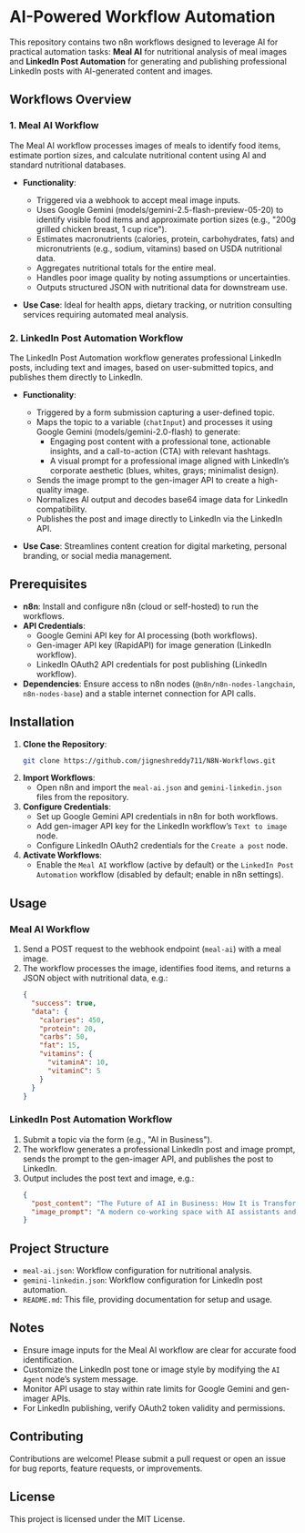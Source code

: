 # AI-Powered Workflow Automation

This repository contains two n8n workflows designed to leverage AI for practical automation tasks: **Meal AI** for nutritional analysis of meal images and **LinkedIn Post Automation** for generating and publishing professional LinkedIn posts with AI-generated content and images.

## Workflows Overview

### 1. Meal AI Workflow
The Meal AI workflow processes images of meals to identify food items, estimate portion sizes, and calculate nutritional content using AI and standard nutritional databases.

- **Functionality**:
  - Triggered via a webhook to accept meal image inputs.
  - Uses Google Gemini (models/gemini-2.5-flash-preview-05-20) to identify visible food items and approximate portion sizes (e.g., "200g grilled chicken breast, 1 cup rice").
  - Estimates macronutrients (calories, protein, carbohydrates, fats) and micronutrients (e.g., sodium, vitamins) based on USDA nutritional data.
  - Aggregates nutritional totals for the entire meal.
  - Handles poor image quality by noting assumptions or uncertainties.
  - Outputs structured JSON with nutritional data for downstream use.

- **Use Case**: Ideal for health apps, dietary tracking, or nutrition consulting services requiring automated meal analysis.

### 2. LinkedIn Post Automation Workflow
The LinkedIn Post Automation workflow generates professional LinkedIn posts, including text and images, based on user-submitted topics, and publishes them directly to LinkedIn.

- **Functionality**:
  - Triggered by a form submission capturing a user-defined topic.
  - Maps the topic to a variable (`chatInput`) and processes it using Google Gemini (models/gemini-2.0-flash) to generate:
    - Engaging post content with a professional tone, actionable insights, and a call-to-action (CTA) with relevant hashtags.
    - A visual prompt for a professional image aligned with LinkedIn’s corporate aesthetic (blues, whites, grays; minimalist design).
  - Sends the image prompt to the gen-imager API to create a high-quality image.
  - Normalizes AI output and decodes base64 image data for LinkedIn compatibility.
  - Publishes the post and image directly to LinkedIn via the LinkedIn API.

- **Use Case**: Streamlines content creation for digital marketing, personal branding, or social media management.

## Prerequisites
- **n8n**: Install and configure n8n (cloud or self-hosted) to run the workflows.
- **API Credentials**:
  - Google Gemini API key for AI processing (both workflows).
  - Gen-imager API key (RapidAPI) for image generation (LinkedIn workflow).
  - LinkedIn OAuth2 API credentials for post publishing (LinkedIn workflow).
- **Dependencies**: Ensure access to n8n nodes (`@n8n/n8n-nodes-langchain`, `n8n-nodes-base`) and a stable internet connection for API calls.

## Installation
1. **Clone the Repository**:
   ```bash
   git clone https://github.com/jigneshreddy711/N8N-Workflows.git
   ```
2. **Import Workflows**:
   - Open n8n and import the `meal-ai.json` and `gemini-linkedin.json` files from the repository.
3. **Configure Credentials**:
   - Set up Google Gemini API credentials in n8n for both workflows.
   - Add gen-imager API key for the LinkedIn workflow’s `Text to image` node.
   - Configure LinkedIn OAuth2 credentials for the `Create a post` node.
4. **Activate Workflows**:
   - Enable the `Meal AI` workflow (active by default) or the `LinkedIn Post Automation` workflow (disabled by default; enable in n8n settings).

## Usage

### Meal AI Workflow
1. Send a POST request to the webhook endpoint (`meal-ai`) with a meal image.
2. The workflow processes the image, identifies food items, and returns a JSON object with nutritional data, e.g.:
   ```json
   {
     "success": true,
     "data": {
       "calories": 450,
       "protein": 20,
       "carbs": 50,
       "fat": 15,
       "vitamins": {
         "vitaminA": 10,
         "vitaminC": 5
       }
     }
   }
   ```

### LinkedIn Post Automation Workflow
1. Submit a topic via the form (e.g., "AI in Business").
2. The workflow generates a professional LinkedIn post and image prompt, sends the prompt to the gen-imager API, and publishes the post to LinkedIn.
3. Output includes the post text and image, e.g.:
   ```json
   {
     "post_content": "The Future of AI in Business: How It is Transforming Industries \n...",
     "image_prompt": "A modern co-working space with AI assistants and human employees..."
   }
   ```

## Project Structure
- `meal-ai.json`: Workflow configuration for nutritional analysis.
- `gemini-linkedin.json`: Workflow configuration for LinkedIn post automation.
- `README.md`: This file, providing documentation for setup and usage.

## Notes
- Ensure image inputs for the Meal AI workflow are clear for accurate food identification.
- Customize the LinkedIn post tone or image style by modifying the `AI Agent` node’s system message.
- Monitor API usage to stay within rate limits for Google Gemini and gen-imager APIs.
- For LinkedIn publishing, verify OAuth2 token validity and permissions.

## Contributing
Contributions are welcome! Please submit a pull request or open an issue for bug reports, feature requests, or improvements.

## License
This project is licensed under the MIT License.

